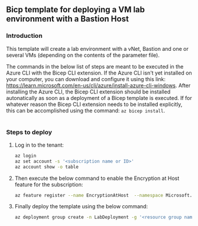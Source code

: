 ## Bicp template for deploying a VM lab environment with a Bastion Host

### Introduction
This template will create a lab environment with a vNet, Bastion and one or several VMs (depending on the contents of the parameter file).

The commands in the below list of steps are meant to be executed in the Azure CLI with the Bicep CLI extension. If the Azure CLI isn't yet installed on your computer, you can download and configure it using this link: https://learn.microsoft.com/en-us/cli/azure/install-azure-cli-windows. After installing the Azure CLI, the Bicep CLI extension should be installed autonatically as soon as a deployment of a Bicep template is executed. If for whatever reason the Bicep CLI extension needs to be installed explicitly, this can be accomplished using the command: `az bicep install`.
<br />
<br />

### Steps to deploy
1. Log in to the tenant:
   ```bash
   az login
   az set account -s '<subscription name or ID>'
   az account show -o table
   ```
2. Then execute the below command to enable the Encryption at Host feature for the subscription:
   ```bash
   az feature register --name EncryptionAtHost  --namespace Microsoft.Compute
   ```
3. Finally deploy the template using the below command:
   ```bash
   az deployment group create -n LabDeployment -g '<resource group name>' -f ./main.bicep -p ./main.bicepparam -c -r ResourceIdOnly -o table
   ```